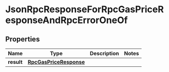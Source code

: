
# JsonRpcResponseForRpcGasPriceResponseAndRpcErrorOneOf

## Properties
| Name | Type | Description | Notes |
| ------------ | ------------- | ------------- | ------------- |
| **result** | [**RpcGasPriceResponse**](RpcGasPriceResponse.md) |  |  |



